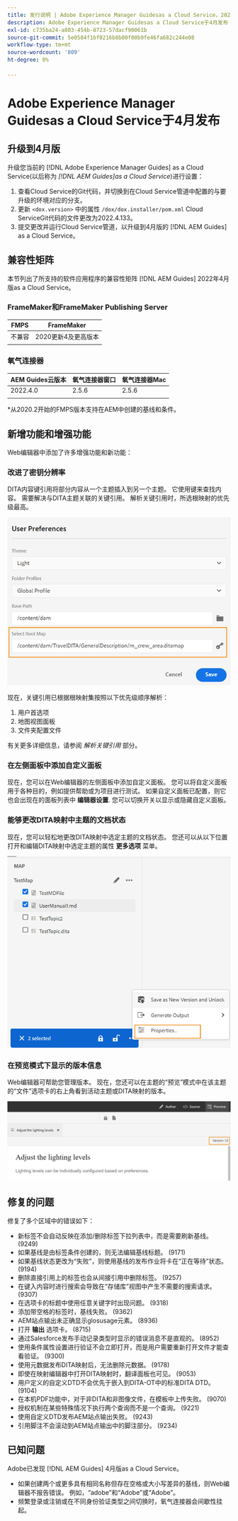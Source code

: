 ```yaml
---
title: 发行说明 | Adobe Experience Manager Guidesas a Cloud Service，2022年4月版
description: Adobe Experience Manager Guidesas a Cloud Service于4月发布
exl-id: c735ba24-a803-454b-8723-57dacf90061b
source-git-commit: 5e0584f1bf0216b8b00f00b9fe46fa682c244e08
workflow-type: tm+mt
source-wordcount: '809'
ht-degree: 0%

---
```


# Adobe Experience Manager Guidesas a Cloud Service于4月发布

## 升级到4月版

升级您当前的 [!DNL Adobe Experience Manager Guides] as a Cloud Service(以后称为 *[!DNL AEM Guides]as a Cloud Service*)进行设置：
1. 查看Cloud Service的Git代码，并切换到在Cloud Service管道中配置的与要升级的环境对应的分支。
1. 更新 `<dox.version>` 中的属性 `/dox/dox.installer/pom.xml` Cloud ServiceGit代码的文件更改为2022.4.133。
1. 提交更改并运行Cloud Service管道，以升级到4月版的 [!DNL AEM Guides] as a Cloud Service。

## 兼容性矩阵

本节列出了所支持的软件应用程序的兼容性矩阵 [!DNL AEM Guides] 2022年4月版as a Cloud Service。

### FrameMaker和FrameMaker Publishing Server

| FMPS | FrameMaker |
| --- | --- |
| 不兼容 | 2020更新4及更高版本 |
| | |


### 氧气连接器

| AEM Guides云版本 | 氧气连接器窗口 | 氧气连接器Mac |
| --- | --- | --- |
| 2022.4.0 | 2.5.6 | 2.5.6 |
|  |  |  |

*从2020.2开始的FMPS版本支持在AEM中创建的基线和条件。

## 新增功能和增强功能

Web编辑器中添加了许多增强功能和新功能：

### 改进了密钥分辨率

DITA内容键引用将部分内容从一个主题插入到另一个主题。 它使用键来查找内容。 需要解决与DITA主题关联的关键引用。 解析关键引用时，所选根映射的优先级最高。

![“用户首选项”对话框](assets/user-preferences.png)

现在，关键引用已根据根映射集按照以下优先级顺序解析：

1. 用户首选项
1. 地图视图面板
1. 文件夹配置文件

有关更多详细信息，请参阅 *解析关键引用* 部分。

### 在左侧面板中添加自定义面板

现在，您可以在Web编辑器的左侧面板中添加自定义面板。 您可以将自定义面板用于各种目的，例如提供帮助或为项目进行测试。 如果自定义面板已配置，则它也会出现在的面板列表中 **编辑器设置**. 您可以切换开关以显示或隐藏自定义面板。

### 能够更改DITA映射中主题的文档状态

现在，您可以轻松地更改DITA映射中选定主题的文档状态。 您还可以从以下位置打开和编辑DITA映射中选定主题的属性 **更多选项** 菜单。

![所选主题属性](assets/map-view-properties.png)

### 在预览模式下显示的版本信息

Web编辑器可帮助您管理版本。 现在，您还可以在主题的“预览”模式中在该主题的“文件”选项卡的右上角看到活动主题或DITA映射的版本。

![预览版本](assets/preview-version.png)

## 修复的问题

修复了多个区域中的错误如下：

* 新标签不会自动反映在添加/删除标签下拉列表中，而是需要刷新基线。 (9249)
* 如果基线是由标签条件创建的，则无法编辑基线标题。 (9171)
* 如果基线状态更改为“失败”，则使用基线的发布作业将卡在“正在等待”状态。 (9194)
* 删除直接引用上的标签也会从间接引用中删除标签。 (9257)
* 在键入内容时进行搜索会导致在“存储库”视图中产生不需要的搜索请求。 (9307)
* 在选项卡的标题中使用任意关键字时出现问题。 (9318)
* 添加带空格的标签时，基线失败。 (9362)
* AEM站点输出未正确显示glosusage元素。 (8936)
* 打开 **输出** 选项卡。 (8715)
* 通过Salesforce发布手动记录类型时显示的错误消息不是直观的。 (8952)
* 使用条件属性设置进行验证不会立即打开，而是用户需要重新打开文件才能查看验证。 (9300)
* 使用元数据发布DITA映射后，无法删除元数据。  (9178)
* 即使在映射编辑器中打开DITA映射时，翻译面板也可见。 (9053)
* 用户定义的自定义DTD不会优先于嵌入到DITA-OT中的标准DITA DTD。 (9104)
* 在本机PDF功能中，对于非DITA和非图像文件，在模板中上传失败。 (9070)
* 授权机制在某些特殊情况下执行两个查询而不是一个查询。 (9221)
* 使用自定义DTD发布AEM站点输出失败。 (9243)
* 引用脚注不会滚动到AEM站点输出中的脚注部分。 (9234)

## 已知问题

Adobe已发现 [!DNL AEM Guides] 4月版as a Cloud Service。

* 如果创建两个或更多具有相同名称但存在空格或大小写差异的基线，则Web编辑器不报告错误。 例如，“adobe”和“Adobe”或“Adobe”。
* 频繁登录或注销或在不同身份验证类型之间切换时，氧气连接器会间歇性挂起。
